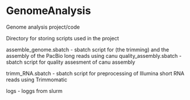 # GenomeAnalysis
Genome analysis project/code

Directory for storing scripts used in the project

assemble_genome.sbatch - sbatch script for (the trimming) and the assembly of the PacBio long reads using canu
quality_assembly.sbatch - sbatch script for quality assesment of canu assembly

trimm_RNA.sbatch - sbatch script for preprocessing of Illumina short RNA reads using Trimmomatic

logs - loggs from slurm

